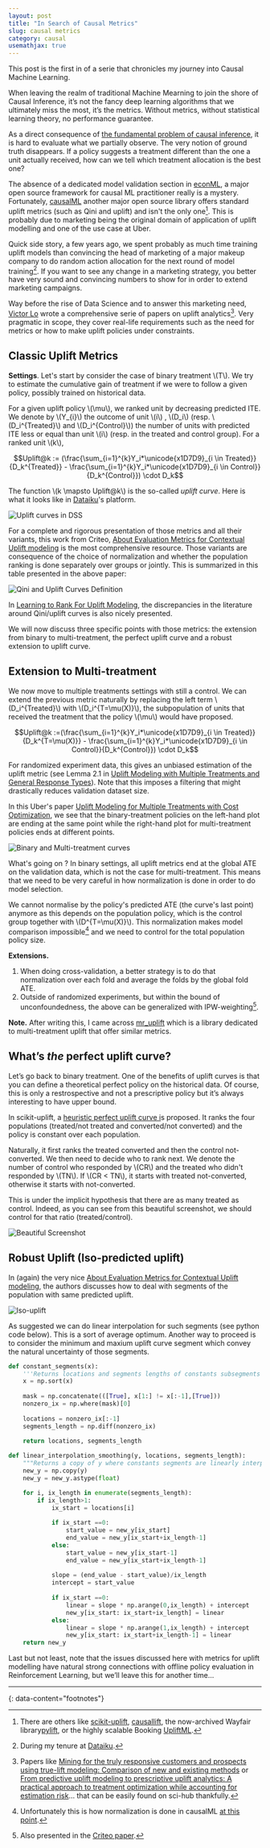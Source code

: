 ```yaml
---
layout: post
title: "In Search of Causal Metrics"
slug: causal metrics
category: causal
usemathjax: true
---
```


This post is the first in of a serie that chronicles my journey into Causal Machine Learning.

When leaving the realm of traditional Machine Mearning to join the shore of Causal Inference, it’s not the fancy deep learning algorithms that we ultimately miss the most, it’s the metrics. Without metrics, without statistical learning theory, no performance guarantee.  
  
As a direct consequence of [the fundamental problem of causal inference](https://en.wikipedia.org/wiki/Rubin_causal_model#The_fundamental_problem_of_causal_inference), it is hard to evaluate what we partially observe. The very notion of ground truth disappears. If a policy suggests a treatment different than the one a unit actually received, how can we tell which treatment allocation is the best one?  

The absence of a dedicated model validation section in [econML](https://github.com/py-why/EconML), a major open source framework for causal ML practitioner really is a mystery. Fortunately, [causalML](https://github.com/uber/causalml) another major open source library offers standard uplift metrics (such as Qini and uplift) and isn't the only one[^1]. This is probably due to marketing being the original domain of application of uplift modelling and one of the use case at Uber. 

Quick side story, a few years ago, we spent probably as much time training uplift models than convincing the head of marketing of a major makeup company to do random action allocation for the next round of model training[^2]. If you want to see any change in a marketing strategy, you better have very sound and convincing numbers to show for in order to extend marketing campaigns.

Way before the rise of Data Science and to answer this marketing need, [Victor Lo](https://scholar.google.com/citations?user=WNH2c1oAAAAJ&hl=en) wrote a comprehensive serie of papers on uplift analytics[^3]. Very pragmatic in scope, they cover real-life requirements such as the need for metrics or how to make uplift policies under constraints.

## Classic Uplift Metrics

**Settings**. Let's start by consider the case of binary treatment \\(T\\). We try to estimate the cumulative gain of treatment if we were to follow a given policy, possibly trained on historical data.  

For a given uplift policy \\(\mu\\), we ranked unit by decreasing predicted ITE. We denote by \\(Y_{i}\\)  the outcome of unit \\(i\\) , \\(D_i\\) (resp. \\(D_i^{Treated}\\) and \\(D_i^{Control}\\)) the number of units with predicted ITE less or equal than unit \\(i\\) (resp. in the treated and control group). For a ranked unit \\(k\\), 

$$Uplift@k := (\frac{\sum_{i=1}^{k}Y_i*\unicode{x1D7D9}_{i \in Treated}}{D_k^{Treated}} - \frac{\sum_{i=1}^{k}Y_i*\unicode{x1D7D9}_{i \in Control}}{D_k^{Control}}) \cdot D_k$$

The function \\(k \mapsto Uplift@k\\) is the so-called *uplift curve*. Here is what it looks like in [Dataiku](https://knowledge.dataiku.com/latest/ml-analytics/causal-prediction/tutorial-causal-prediction.html)'s platform.

![Uplift curves in DSS](/assets/images/dss-uplift2.png)


For a complete and rigorous presentation of those metrics and all their variants, this work from Criteo, [About Evaluation Metrics for Contextual Uplift modeling](https://arxiv.org/pdf/2107.00537.pdf) is the most comprehensive resource. Those variants are consequence of the choice of normalization and whether the population ranking is done separately over groups or jointly. This is summarized in this table presented in the above paper:

![Qini and Uplift Curves Definition](/assets/images/qini-uplift-def.png)


In [Learning to Rank For Uplift Modeling](https://arxiv.org/pdf/2002.05897.pdf), the discrepancies in the literature around Qini/uplift curves is also nicely presented.

We will now discuss three specific points with those metrics: the extension from binary to multi-treatment, the perfect uplift curve and a robust extension to uplift curve.

## Extension to Multi-treatment

We now move to multiple treatments settings with still a control. We can extend the previous metric naturally by replacing the left term \\(D_i^{Treated}\\) with \\(D_i^{T=\mu(X)}\\), the subpopulation of units that received the treatment that the policy \\(\mu\\) would have proposed.

$$Uplift@k :=(\frac{\sum_{i=1}^{k}Y_i*\unicode{x1D7D9}_{i \in Treated}}{D_k^{T=\mu(X)}} - \frac{\sum_{i=1}^{k}Y_i*\unicode{x1D7D9}_{i \in Control}}{D_k^{Control}}) \cdot D_k$$

For randomized experiment data, this gives an unbiased estimation of the uplift metric (see Lemma 2.1 in [Uplift Modeling with Multiple Treatments and General Response Types](https://arxiv.org/pdf/1705.08492.pdf)). Note that this imposes a filtering that might drastically reduces validation dataset size.

In this Uber's paper [Uplift Modeling for Multiple Treatments with Cost Optimization](https://arxiv.org/pdf/1908.05372.pdf), we see that the binary-treatment policies on the left-hand plot are ending at the same point while the right-hand plot for multi-treatment policies ends at different points.

![Binary and Multi-treatment curves](/assets/images/uber-uplift.png)

What's going on ? In binary settings, all uplift metrics end at the global ATE on the validation data, which is not the case for multi-treatment. 
This means that we need to be very careful in how normalization is done in order to do model selection.

We cannot normalise by the policy's predicted ATE (the curve's last point) anymore as this depends on the population policy, which is the control group together with \\(D^{T=\mu(X)}\\). This normalization makes model comparison impossible[^4] and we need to control for the total population policy size.

**Extensions.** 
1. When doing cross-validation, a better strategy is to do that normalization over each fold and average the folds by the global fold ATE.    
2. Outside of randomized experiments, but within the bound of unconfoundedness, the above can be generalized with IPW-weighting[^5].

**Note.** After writing this, I came across [mr_uplift](https://github.com/Ibotta/mr_uplift) which is a library dedicated to multi-treatment uplift that offer similar metrics.

## What’s *the* perfect uplift curve?

Let’s go back to binary treatment. One of the benefits of uplift curves is that you can define a theoretical perfect policy on the historical data. Of course, this is only a restrospective and not a prescriptive policy but it’s always interesting to have upper bound.

In scikit-uplift, a [heuristic perfect uplift curve i](https://www.uplift-modeling.com/en/latest/_modules/sklift/metrics/metrics.html#perfect_uplift_curve)s proposed. It ranks the four populations (treated/not treated and converted/not converted) and the policy is constant over each population.

Naturally, it first ranks the treated converted and then the control not-converted. We then need to decide who to rank next. We denote the number of control who responded by \\(CR\\) and the treated who didn't responded by \\(TN\\). If \\(CR < TN\\), it starts with treated not-converted, otherwise it starts with not-converted.

This is under the implicit hypothesis that there are as many treated as control. Indeed, as you can see from this beautiful screenshot, we should control for that ratio (treated/control).

![Beautiful Screenshot](/assets/images/perfect-uplift.jpeg)

## Robust Uplift (Iso-predicted uplift)

In (again) the very nice [About Evaluation Metrics for Contextual Uplift modeling](https://arxiv.org/pdf/2107.00537.pdf), the authors discusses how to deal with segments of the population with same predicted uplift.

![Iso-uplift](/assets/images/iso-uplift.png)

As suggested we can do linear interpolation for such segments (see python code below). This is a sort of average optimum. Another way to proceed is to consider the minimum and maxium uplift curve segment which convey the natural uncertainty of those segments.

```python
def constant_segments(x):
    '''Returns locations and segments lengths of constants subsegments in x'''
    x = np.sort(x)
    
    mask = np.concatenate(([True], x[1:] != x[:-1],[True]))
    nonzero_ix = np.where(mask)[0]
    
    locations = nonzero_ix[:-1]
    segments_length = np.diff(nonzero_ix)
    
    return locations, segments_length

def linear_interpolation_smoothing(y, locations, segments_length):
    """Returns a copy of y where constants segments are linearly interpolated"""
    new_y = np.copy(y)
    new_y = new_y.astype(float)

    for i, ix_length in enumerate(segments_length):
        if ix_length>1:
            ix_start = locations[i]
            
            if ix_start ==0:
                start_value = new_y[ix_start]
                end_value = new_y[ix_start+ix_length-1]
            else:
                start_value = new_y[ix_start-1]
                end_value = new_y[ix_start+ix_length-1]
            
            slope = (end_value - start_value)/ix_length
            intercept = start_value
            
            if ix_start ==0:
                linear = slope * np.arange(0,ix_length) + intercept
                new_y[ix_start: ix_start+ix_length] = linear
            else:
                linear = slope * np.arange(1,ix_length) + intercept
                new_y[ix_start: ix_start+ix_length-1] = linear
    return new_y
```

Last but not least, note that the issues discussed here with metrics for uplift modelling have natural strong connections with offline policy evaluation in Reinforcement Learning, but we’ll leave this for another time...


---
{: data-content="footnotes"}

[^1]: There are others like [scikit-uplift](https://github.com/maks-sh/scikit-uplift), [causallift](https://github.com/Minyus/causallift), the now-archived Wayfair library[pylift](https://github.com/wayfair/pylift), or the highly scalable Booking [UpliftML](https://github.com/bookingcom/upliftml).
[^2]: During my tenure at [Dataiku](http://dataiku.com).
[^3]: Papers like [Mining for the truly responsive customers and prospects using true-lift modeling: Comparison of new and existing methods](https://link.springer.com/article/10.1057/jma.2014.18) or [From predictive uplift modeling to prescriptive uplift analytics: A practical approach to treatment optimization while accounting for estimation risk](https://link.springer.com/article/10.1057/jma.2015.5)... that can be easily found on sci-hub thankfully.
[^4]: Unfortunately this is how normalization is done in causalML [at this point](https://github.com/uber/causalml/blob/master/causalml/metrics/visualize.py#L178).
[^5]: Also presented in the [Criteo paper](https://arxiv.org/pdf/2107.00537.pdf).
